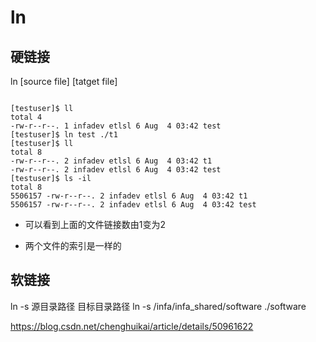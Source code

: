 # ln

## 硬链接
ln [source file] [tatget file]

```shell

[testuser]$ ll
total 4
-rw-r--r--. 1 infadev etlsl 6 Aug  4 03:42 test
[testuser]$ ln test ./t1
[testuser]$ ll
total 8
-rw-r--r--. 2 infadev etlsl 6 Aug  4 03:42 t1
-rw-r--r--. 2 infadev etlsl 6 Aug  4 03:42 test
[testuser]$ ls -il
total 8
5506157 -rw-r--r--. 2 infadev etlsl 6 Aug  4 03:42 t1
5506157 -rw-r--r--. 2 infadev etlsl 6 Aug  4 03:42 test
```

- 可以看到上面的文件链接数由1变为2

- 两个文件的索引是一样的

## 软链接

ln -s 源目录路径 目标目录路径
ln -s /infa/infa_shared/software ./software

https://blog.csdn.net/chenghuikai/article/details/50961622
